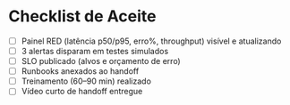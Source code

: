 # Checklist de Aceite

- [ ] Painel RED (latência p50/p95, erro%, throughput) visível e atualizando
- [ ] 3 alertas disparam em testes simulados
- [ ] SLO publicado (alvos e orçamento de erro)
- [ ] Runbooks anexados ao handoff
- [ ] Treinamento (60–90 min) realizado
- [ ] Vídeo curto de handoff entregue